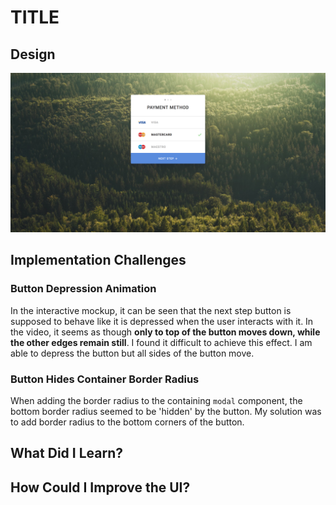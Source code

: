 # TITLE

## Design
![Markup Loop 1 Step 2 Design](./design-mockup.png)

## Implementation Challenges

### Button Depression Animation

In the interactive mockup, it can be seen that the next step button is
supposed to behave like it is depressed when the user interacts with it.
In the video, it seems as though **only to top of the button moves down,
while the other edges remain still**. I found it difficult to achieve
this effect. I am able to depress the button but all sides of the button
move.

### Button Hides Container Border Radius

When adding the border radius to the containing `modal` component, the
bottom border radius seemed to be 'hidden' by the button. My solution
was to add border radius to the bottom corners of the button.
## What Did I Learn?

## How Could I Improve the UI?
